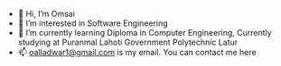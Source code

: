 - 👋 Hi, I’m Omsai
- 👀 I’m interested in Software Engineering
- 🌱 I’m currently learning Diploma in Computer Engineering,
Currently studying at Puranmal Lahoti Government Polytechnic Latur
- 📫 oalladwar1@gmail.com is my email. You can contact me here

<!---
Omsai2003/Omsai2003 is a ✨ special ✨ repository because its `README.md` (this file) appears on your GitHub profile.
You can click the Preview link to take a look at your changes.
--->
